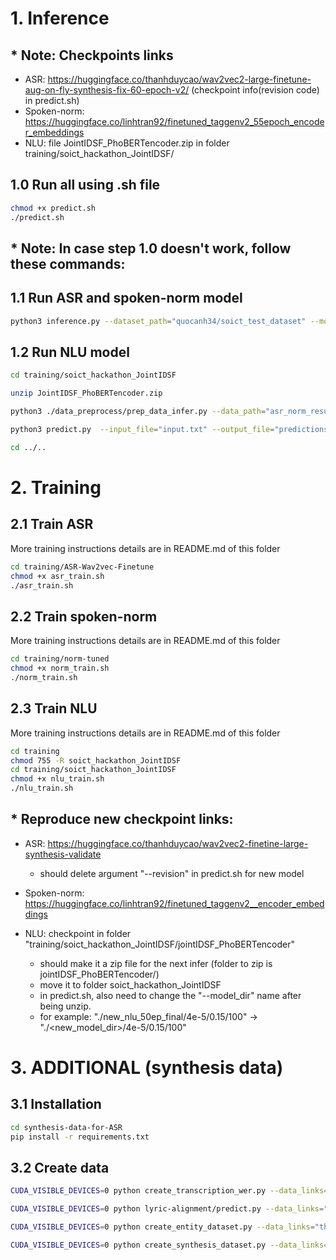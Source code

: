 # 1. Inference
## * Note: Checkpoints links
- ASR: https://huggingface.co/thanhduycao/wav2vec2-large-finetune-aug-on-fly-synthesis-fix-60-epoch-v2/ (checkpoint info(revision code) in predict.sh)
- Spoken-norm: https://huggingface.co/linhtran92/finetuned_taggenv2_55epoch_encoder_embeddings
- NLU: file JointIDSF_PhoBERTencoder.zip in folder training/soict_hackathon_JointIDSF/

## 1.0 Run all using .sh file
```bash
chmod +x predict.sh
./predict.sh
```
## * Note: In case step 1.0 doesn't work, follow these commands:
## 1.1 Run ASR and spoken-norm model
```bash
python3 inference.py --dataset_path="quocanh34/soict_test_dataset" --model_path="thanhduycao/wav2vec2-finetune-aug-on-fly-60-epoch-ver-02" --norm_path="linhtran92/finetuned_taggenv2_60epoch_encoder_embeddings" --token="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" --hgf_infer_result_path="quocanh34/test_result" --local_infer_result_path="asr_norm_result_data" --num_proc=1 --split="train" --revision="fb695560bcb4edb57659f86930dddd959516b650"
```
## 1.2 Run NLU model
```bash
cd training/soict_hackathon_JointIDSF
```
```bash
unzip JointIDSF_PhoBERTencoder.zip
```
```bash
python3 ./data_preprocess/prep_data_infer.py --data_path="asr_norm_result_data" --text_column="pred_str_norm" --split_name="train"
```
```bash
python3 predict.py  --input_file="input.txt" --output_file="predictions.jsonl" --model_dir="./new_nlu_50ep_final/4e-5/0.15/100"
```
```bash
cd ../..
```

# 2. Training
## 2.1 Train ASR
More training instructions details are in README.md of this folder
```bash
cd training/ASR-Wav2vec-Finetune
chmod +x asr_train.sh
./asr_train.sh
```
## 2.2 Train spoken-norm
More training instructions details are in README.md of this folder
```bash
cd training/norm-tuned
chmod +x norm_train.sh
./norm_train.sh
```
## 2.3 Train NLU 
More training instructions details are in README.md of this folder
```bash
cd training
chmod 755 -R soict_hackathon_JointIDSF
cd training/soict_hackathon_JointIDSF
chmod +x nlu_train.sh
./nlu_train.sh
```
## * Reproduce new checkpoint links:
- ASR: https://huggingface.co/thanhduycao/wav2vec2-finetine-large-synthesis-validate 
    - should delete argument "--revision" in predict.sh for new model

- Spoken-norm: https://huggingface.co/linhtran92/finetuned_taggenv2__encoder_embeddings

- NLU: checkpoint in folder "training/soict_hackathon_JointIDSF/jointIDSF_PhoBERTencoder" 
    - should make it a zip file for the next infer (folder to zip is jointIDSF_PhoBERTencoder/)
    - move it to folder soict_hackathon_JointIDSF 
    - in predict.sh, also need to change the "--model_dir" name after being unzip.
    - for example: "./new_nlu_50ep_final/4e-5/0.15/100" -> "./<new_model_dir>/4e-5/0.15/100"


# 3. ADDITIONAL (synthesis data)
## 3.1 Installation
```bash
cd synthesis-data-for-ASR
pip install -r requirements.txt
```
## 3.2 Create data
```bash
CUDA_VISIBLE_DEVICES=0 python create_transcription_wer.py --data_links="thanhduycao/soict_train_dataset" --output_path="thanhduycao/soict_train_dataset_with_wer_validate" --token="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" --num_workers=2

CUDA_VISIBLE_DEVICES=0 python lyric-alignment/predict.py --data_links="thanhduycao/soict_train_dataset_with_wer_validate" --output_path="thanhduycao/data_for_synthesis_with_entities_align_v5_validate" --token="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" --num_workers=4

CUDA_VISIBLE_DEVICES=0 python create_entity_dataset.py --data_links="thanhduycao/data_for_synthesis_with_entities_align_v5_validate" --output_path="thanhduycao/data_for_synthesis_entities_validate" --token="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" --num_workers=1

CUDA_VISIBLE_DEVICES=0 python create_synthesis_dataset.py --data_links="thanhduycao/data_for_synthesis_with_entities_align_v5_validate" --output_path="thanhduycao/data_synthesis_validate" --token="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" --num_workers=1
```
